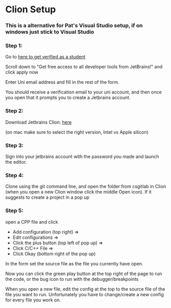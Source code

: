 
# Clion Setup
### This is a alternative for Pat's Visual Studio setup, if on windows just stick to Visual Studio

### Step 1:
Go to [here to get verified as a student](https://www.jetbrains.com/community/education/#students/)

Scroll down to "Get free access to all developer tools from JetBrains!" and click apply now

Enter Uni email address and fill in the rest of the form.

You should receive a verification email to your uni account, and then once you open that it prompts you to create a Jetbrains account.

### Step 2:
Download Jetbrains Clion:
[here](https://www.jetbrains.com/clion/download/)

(on mac make sure to select the right version, Intel vs Apple silicon)

### Step 3:
Sign into your jetbrains account with the password you made and launch the editor.

### Step 4:
Clone using the git command line, and open the folder from csgitlab in Clion (when you open a new Clion window click the middle Open icon). If it suggests to create a project in a pop up 

### Step 5: 
open a CPP file and click
  - Add configuration (top right) =>
  - Edit configurations => 
  - Click the plus button (top left of pop up) => 
  - Click C/C++ File =>
  - Click Okay (bottom right of the pop up)

  
In the form set the source file as the file you currently have open.

Now you can click the green play button at the top right of the page to run the code, or the bug icon to run with the debugger/breakpoints

When you open a new file, edit the config at the top to the source file of the file you want to run. Unfortunately you have to change/create a new config for every file you work on.
